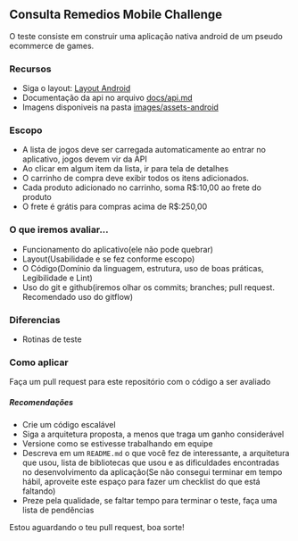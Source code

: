 ## Consulta Remedios Mobile Challenge

O teste consiste em construir uma aplicação nativa android de um pseudo ecommerce de games.

### Recursos
- Siga o layout: [Layout Android](https://xd.adobe.com/spec/08671ee9-a138-4eda-4ac3-58128100283a-7e56/)
- Documentação da api no arquivo [docs/api.md](docs/api.md)
- Imagens disponiveis na pasta [images/assets-android](images/assets-android/)

### Escopo
- A lista de jogos deve ser carregada automaticamente ao entrar no aplicativo, jogos devem vir da API
- Ao clicar em algum item da lista, ir para tela de detalhes
- O carrinho de compra deve exibir todos os itens adicionados.
- Cada produto adicionado no carrinho, soma R$:10,00 ao frete do produto
- O frete é grátis para compras acima de R$:250,00

### O que iremos avaliar...
- Funcionamento do aplicativo(ele não pode quebrar)
- Layout(Usabilidade e se fez conforme escopo)
- O Código(Domínio da linguagem, estrutura, uso de boas práticas, Legibilidade e Lint)
- Uso do git e github(iremos olhar os commits; branches; pull request. Recomendado uso do gitflow)

### Diferencias
- Rotinas de teste

### Como aplicar
Faça um pull request para este repositório com o código a ser avaliado

##### Recomendações
* Crie um código escalável
* Siga a arquitetura proposta, a menos que traga um ganho considerável
* Versione como se estivesse trabalhando em equipe
* Descreva em um `README.md` o que você fez de interessante, a arquitetura que usou, lista de bibliotecas que usou e as dificuldades encontradas no desenvolvimento da aplicação(Se não consegui terminar em tempo hábil, aproveite este espaço para fazer um checklist do que está faltando)
* Preze pela qualidade, se faltar tempo para terminar o teste, faça uma lista de pendências

Estou aguardando o teu pull request, boa sorte!
